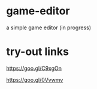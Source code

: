 # game-editor
a simple game editor (in progress)


# try-out links

https://goo.gl/C9xgOn

https://goo.gl/0Vvwmv
